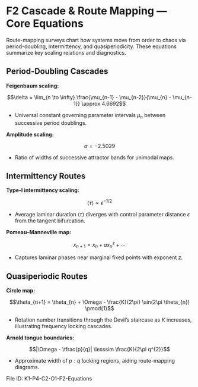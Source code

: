 # F2 Cascade & Route Mapping — Core Equations

Route-mapping surveys chart how systems move from order to chaos via period-doubling, intermittency, and quasiperiodicity. These equations summarize key scaling relations and diagnostics.

## Period-Doubling Cascades
**Feigenbaum scaling:**

$$\delta = \lim_{n \to \infty} \frac{\mu_{n-1} - \mu_{n-2}}{\mu_{n} - \mu_{n-1}} \approx 4.6692$$

- Universal constant governing parameter intervals $\mu_{n}$ between successive period doublings.

**Amplitude scaling:**

$$\alpha = -2.5029$$

- Ratio of widths of successive attractor bands for unimodal maps.

## Intermittency Routes
**Type-I intermittency scaling:**

$$\langle \tau \rangle \propto \epsilon^{-1/2}$$

- Average laminar duration $\langle \tau \rangle$ diverges with control parameter distance $\epsilon$ from the tangent bifurcation.

**Pomeau–Manneville map:**

$$x_{n+1} = x_{n} + a x_{n}^{z} + \cdots$$

- Captures laminar phases near marginal fixed points with exponent $z$.

## Quasiperiodic Routes
**Circle map:**

$$\theta_{n+1} = \theta_{n} + \Omega - \frac{K}{2\pi} \sin(2\pi \theta_{n}) \pmod{1}$$

- Rotation number transitions through the Devil’s staircase as $K$ increases, illustrating frequency locking cascades.

**Arnold tongue boundaries:**

$$|\Omega - \tfrac{p}{q}| \lesssim \frac{K}{2\pi q^{2}}$$

- Approximate width of $p:q$ locking regions, aiding route-mapping diagrams.

File ID: K1-P4-C2-O1-F2-Equations
